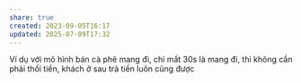 ```yaml
---
share: true
created: 2023-09-05T16:17
updated: 2025-07-09T17:32
---
```

Ví dụ với mô hình bán cà phê mang đi, chỉ mất 30s là mang đi, thì không cần phải thối tiền, khách ở sau trả tiền luôn cũng được
